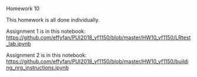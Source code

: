 Homework 10

This homework is all done individually. 

Assignment 1 is in this notebook: https://github.com/effyfan/PUI2018_yf1150/blob/master/HW10_yf1150/LRtest_lab.ipynb

Assignment 2 is in this notebook: https://github.com/effyfan/PUI2018_yf1150/blob/master/HW10_yf1150/building_nrg_instructions.ipynb